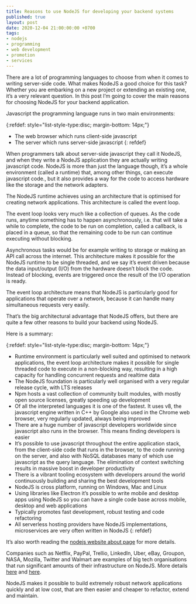 ```yaml
---
title: Reasons to use NodeJS for developing your backend systems
published: true
layout: post
date: 2020-12-04 21:00:00:00 +0700
tags:
- nodejs 
- programming
- web development
- promotion
- services
---
```

There are a lot of programming languages to choose from when it comes to writing server-side code.  What makes NodeJS a good choice for this task? Whether you are embarking on a new project or  extending an existing one, it’s a very relevant question. In this post I’m going to cover the main reasons for choosing NodeJS for your backend application.

Javascript the programming language runs in two main environments:

{:refdef: style="list-style-type:disc; margin-bottom: 14px;"}
- The web browser which runs client-side javascript
- The server which runs server-side javascript
{: refdef}

When programmers talk about server-side javascript they call it NodeJS, and when they write a NodeJS application they are actually writing javascript code. NodeJS is more than just the language though, it’s a whole environment  (called a runtime) that, among other things, can execute javascript code., but it also provides a way for the code to access hardware like the storage and the network adapters. 

The NodeJS runtime achieves using an architecture that is optimised for creating network applications. This architecture is called the event loop. 

The event loop looks very much like a collection of queues. As the code runs, anytime something has to happen asynchronously, i.e. that will take a while to complete, the code to be run on completion, called a callback, is placed in a queue, so that the remaining code to be run can continue executing without blocking.

Asynchronous tasks would be for example writing to storage or making an API call across the internet. This architecture makes it possible for the NodeJS runtime to be single threaded, and we say it’s event driven because the data input/output (I/O) from the hardware doesn’t block the code. Instead of blocking, events are triggered once the result of the I/O operation is ready.

The event loop architecture means that NodeJS is particularly good for applications that operate over a network, because it can handle many simultaneous requests very easily.

That’s the big architectural advantage that NodeJS offers, but there are quite a few other reasons to build your backend using NodeJS. 

Here is a summary:

{:refdef: style="list-style-type:disc; margin-bottom: 14px;"}
- Runtime environment is particularly well suited and optimised to network applications, the event loop architecture makes it possible for single threaded code to execute in a non-blocking way, resulting in a high capacity for handling concurrent requests and realtime data
- The NodeJS foundation is particularly well organised with a very regular release cycle, with LTS releases
- Npm hosts a vast collection of community built modules, with mostly open source licenses, greatly speeding up development
- Of all the interpreted languages it is one of the fastest. It uses v8, the javascript engine written in C++ by Google also used in the Chrome web browser, very regularly updated, always being improved
- There are a huge number of javascript developers worldwide since javascript also runs in the browser. This means finding developers is easier
- It’s possible to use javascript throughout the entire application stack, from the client-side code that runs in the browser, to the code running on the server, and also with NoSQL databases many of which use javascript as the query language. The elimination of context switching results in massive boost in developer productivity
- There is a vibrant tooling ecosystem with developers around the world continuously building and sharing the best development tools
- NodeJS is cross platform, running on Windows, Mac and Linux
- Using libraries like Electron it’s possible to write mobile and desktop apps using NodeJS so you can have a single code base across mobile, desktop and web applications
- Typically promotes fast development, robust testing and code refactoring
- All serverless hosting providers have NodeJS implementations, microservices are very often written in NodeJS
{: refdef}

It’s also worth reading the [nodejs website about page](https://nodejs.org/en/about) for more details.

Companies such as Netflix, PayPal, Trellio, LinkedIn, Uber, eBay, Groupon, NASA, Mozilla, Twitter and Walmart are examples of big tech organisations that run significant amounts of their infrastructure on NodeJS. More details [here](https://softwarebrothers.co/blog/companies-that-use-node-js) and [here](https://youteam.io/blog/top-companies-that-used-node-js-in-production).

NodeJS makes it possible to build extremely robust network applications quickly and at low cost, that are then easier and cheaper to refactor, extend and maintain.

